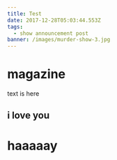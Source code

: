 ```yaml
---
title: Test
date: 2017-12-28T05:03:44.553Z
tags:
  - show announcement post
banner: /images/murder-show-3.jpg
---
```

# magazine

text is here

## i love you

# haaaaay
